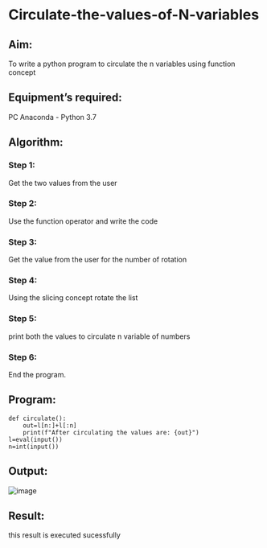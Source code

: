 # Circulate-the-values-of-N-variables
## Aim:
To write a python program to circulate the n variables using function concept
## Equipment’s required:
PC
Anaconda - Python 3.7
## Algorithm: 
### Step 1: 
Get the two values from the user
### Step 2: 
Use the function operator and write the code
### Step 3: 
Get the value from the user for the number of rotation
### Step 4: 
Using the slicing concept rotate the list

### Step 5: 
print both the values to circulate n variable of numbers
### Step 6: 
End the program.
## Program:
```
def circulate():
    out=l[n:]+l[:n]
    print(f"After circulating the values are: {out}")
l=eval(input())
n=int(input())
``````
## Output:

![image](https://github.com/23013753/Circulate-the-values-of-N-variables/assets/145634121/0556a57c-082d-4ccf-9d91-e06b524a20cc)


## Result:
this result is executed sucessfully
